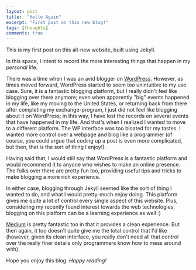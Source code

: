 ```yaml
---
layout: post
title:  "Hello Again"
excerpt: "First post on this new blog!"
tags: [thoughts]
comments: true
---
```


This is my first post on this all-new website, built using Jekyll.

In this space, I intent to record the more interesting things that happen in my *personal* life.

There was a time when I was an avid blogger on [WordPress](https://wordpress.com/). However, as times moved forward, WordPress started to seem too unintuitive to my use case. Sure, it is a fantastic blogging platform, but I really didn't feel like blogging over there anymore; even when apparently "big" events happened in my life, like my moving to the United States, or returning back from there after completing my exchange-program, I just did not feel like blogging about it on WordPress; in this way, I have lost the records on several events that have happened in my life. And that's when I realized I wanted to move to a different platform. The WP interface was too bloated for my tastes. I wanted more control over a webpage and blog like a programmer (of course, you could argue that coding up a post is even more complicated, but then, that is the sort of thing I enjoy!).

Having said that, I would still say that WordPress is a fantastic platform and would recommend it to anyone who wishes to make an online presence. The folks over there are pretty fun too, providing useful tips and tricks to make blogging a more rich experience.

In either case, blogging through Jekyll seemed like the sort of thing I wanted to do, and what I would pretty-much enjoy doing. This platform gives me quite a lot of control every single aspect of this website. Plus, considering my recently found interest towards the web technologies, blogging on this platform can be a learning experience as well :)

[Medium](https://medium.com/) is pretty fantastic too in that it provides a clean experience. But then again, it too doesn't quite give me the total control that I'd like (however, given its clean interface, you really don't need all that control over the really finer details only programmers know how to mess around with).

Hope you enjoy this blog. *Happy reading!*
